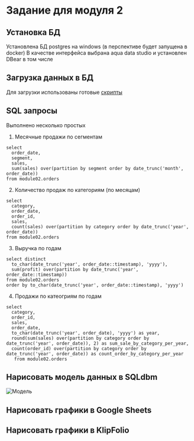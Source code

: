 # Задание для модуля 2

## Установка БД
Установлена БД postgres на windows (в перспективе будет запущена в docker)
В качестве интерфейса выбрана aqua data studio и установлен DBear в том числе

## Загрузка данных в БД
Для загрузки использованы готовые [скрипты](https://github.com/Data-Learn/data-engineering/tree/master/DE-101%20Modules/Module02/DE%20-%20101%20Lab%202.1)

## SQL запросы
Выполнено несколько простых 

1. Месячные продажи по сегментам
```
select
  order_date,
  segment,
  sales,
  sum(sales) over(partition by segment order by date_trunc('month', order_date))
from module02.orders
```
2. Количество продаж по категориям (по месяцам)
```
select 
  category,
  order_date,
  order_id,
  sales,
  count(sales) over(partition by category order by date_trunc('year', order_date))
from module02.orders
```
3. Выручка по годам
```
select distinct
  to_char(date_trunc('year', order_date::timestamp), 'yyyy'),
  sum(profit) over(partition by date_trunc('year', order_date::timestamp))
from module02.orders
order by to_char(date_trunc('year', order_date::timestamp), 'yyyy')
```
4. Продажи по катеогриям по годам
```
select 
  category,
  order_id,
  sales,
  order_date,
  to_char(date_trunc('year', order_date), 'yyyy') as year,
  round(sum(sales) over(partition by category order by date_trunc('year', order_date)), 2) as sum_sale_by_category_per_year,
  count(order_id) over(partition by category order by date_trunc('year', order_date)) as count_order_by_category_per_year
   from module02.orders
```

## Нарисовать модель данных в SQLdbm
![Модель](D:\Job\data-engineering\DE-101\Module02\Снежинка.jpeg)

## Нарисовать графики в Google Sheets

## Нарисовать графики в KlipFolio
